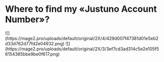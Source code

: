 <h1 id="account-number">Where to find my «Justuno Account Number»?</h1>
![](https://mage2.pro/uploads/default/original/2X/4/429d007f47381d01e5eb2d33d762d77fd2e04932.png)  
![](https://mage2.pro/uploads/default/original/2X/3/3ef7cd3ad314c5e2e105f56154385bbe9be0f617.png)